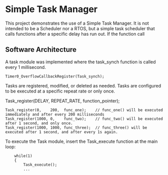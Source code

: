 # Simple Task Manager

This project demonstrates the use of a Simple Task Manager. It is not intended to be a Scheduler nor a RTOS,
but a simple task scheduler that calls functions after a specific delay has run out. If the function call 

## Software Architecture
A task module was implemented where the task_synch function is called every 1 millisecond.

```
Timer0_OverflowCallbackRegister(Task_synch);
```

Tasks are registered, modified, or deleted as needed. Tasks are configured to be executed at a specific repeat rate or only once.

Task_register(DELAY, REPEAT_RATE, function_pointer);

```
Task_register(0,    200,  func_one);    // func_one() will be executed immediately and after every 200 milliseconds
Task_register(1000, 0,    func_two);    // func_two() will be executed after 1 second, and only once.
Task_register(1000, 1000, func_three);  // func_three() will be executed after 1 second, and after every 1s again.
```

To execute the Task module, insert the Task_execute function at the main loop:

```
    while(1)
    {
        Task_execute();
        ...
```

